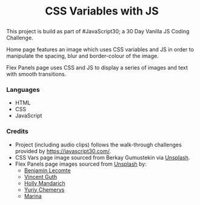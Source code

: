# <p align="center">**CSS Variables with JS**</p>

This project is build as part of #JavaScript30; a 30 Day Vanilla JS Coding Challenge. 

Home page features an image which uses CSS variables and JS in order to manipulate the spacing, blur and border-colour of the image.

Flex Panels page uses CSS and JS to display a series of images and text with smooth transitions.

### **Languages**
- HTML
- CSS 
- JavaScript

### **Credits**
- Project (including audio clips) follows the walk-through challenges provided by https://javascript30.com/.
- CSS Vars page image sourced from Berkay Gumustekin via [Unsplash](https://unsplash.com/photos/hRg1KL4-AUE).
- Flex Panels page images sourced from [Unsplash](https://unsplash.com/) by:
    - [Benjamin Lecomte](https://unsplash.com/photos/A0FL94En8qk)
    - [Vincent Guth](https://unsplash.com/photos/62V7ntlKgL8)
    - [Holly Mandarich](https://unsplash.com/photos/bMog4gpujsI)
    - [Yuriy Chemerys](https://unsplash.com/photos/BTzQWyRK474)
    - [Marina](https://unsplash.com/photos/YmQ0-nmWcV0)
